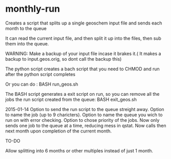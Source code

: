monthly-run
===========

Creates a script that splits up a single geoschem input file and sends each month to the queue

It can read the current input file, and then split it up into the files, then sub them into the queue.

WARNING: Make a backup of your input file incase it brakes it.( It makes a backup to input.geos.orig, so dont call the backup this)

The python script creates a bach script that you need to CHMOD and run after the python script completes

Or you can do :
BASH run_geos.sh

The BASH script generates a exit script on run, so you can remove all the jobs the run script created from the queue:
BASH exit_geos.sh

2015-01-14
Option to send the run script to the queue streight away.
Option to name the job (up to 9 charicters).
Option to name the queue you wich to run on with error checking.
Option to chose priority of the jobs.
Now only sends one job to the queue at a time, reducing mess in qstat. Now calls then next month upon completion of the current month.


TO-DO

Allow splitting into 6 months or other multiples instead of just 1 month.



